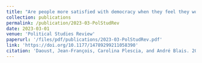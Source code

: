 ```yaml
---
title: "Are people more satisfied with democracy when they feel they won the election? No"
collection: publications
permalink: /publication/2023-03-PolStudRev
date: 2023-03-01
venue: 'Political Studies Review'
paperurl: '/files/pdf/publications/2023-03-PolStudRev.pdf'
link: 'https://doi.org/10.1177/14789299211058390'
citation: 'Daoust, Jean-François, Carolina Plescia, and André Blais. 2023. &quot;Are people more satisfied with democracy when they feel they won the election? No.&quot; <i>Political Studies Review</i> 21:1, 162–171. https://doi.org/10.1177/14789299211058390.'
---
```




